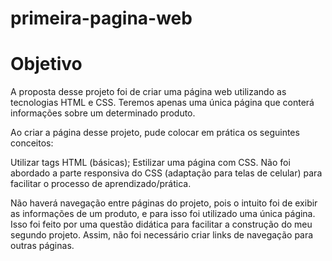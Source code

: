 ﻿# primeira-pagina-web
# Objetivo
A proposta desse projeto foi de criar uma página web utilizando as tecnologias HTML e CSS. Teremos apenas uma única página que conterá informações sobre um determinado produto.

Ao criar a página desse projeto, pude colocar em prática os seguintes conceitos:

Utilizar tags HTML (básicas);
Estilizar uma página com CSS.
Não foi abordado a parte responsiva do CSS (adaptação para telas de celular) para facilitar o processo de aprendizado/prática.

Não haverá navegação entre páginas do projeto, pois o intuito foi de exibir as informações de um produto, e para isso foi utilizado uma única página. Isso foi feito por uma questão didática para facilitar a construção do meu segundo projeto. Assim, não foi necessário criar links de navegação para outras páginas.
